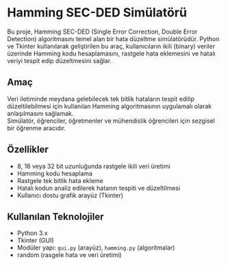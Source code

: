 #  Hamming SEC-DED Simülatörü

Bu proje, Hamming SEC-DED (Single Error Correction, Double Error Detection) algoritmasını temel alan bir hata düzeltme simülatörüdür. Python ve Tkinter kullanılarak geliştirilen bu araç, kullanıcıların ikili (binary) veriler üzerinde Hamming kodu hesaplamasını, rastgele hata eklemesini ve hatalı veriyi tespit edip düzeltmesini sağlar.

##  Amaç

Veri iletiminde meydana gelebilecek tek bitlik hataların tespit edilip düzeltilebilmesi için kullanılan Hamming algoritmasının uygulamalı olarak anlaşılmasını sağlamak.  
Simülatör, öğrenciler, öğretmenler ve mühendislik öğrencileri için sezgisel bir öğrenme aracıdır.

##  Özellikler

- 8, 16 veya 32 bit uzunluğunda rastgele ikili veri üretimi
- Hamming kodu hesaplama
- Rastgele tek bitlik hata ekleme
- Hatalı kodun analiz edilerek hatanın tespiti ve düzeltilmesi
- Kullanıcı dostu grafik arayüz (Tkinter)

##  Kullanılan Teknolojiler

- Python 3.x
- Tkinter (GUI)
- Modüler yapı: `gui.py` (arayüz), `hamming.py` (algoritmalar)
- random (rasgele hata ve veri üretimi)


